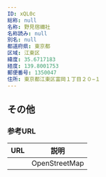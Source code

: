 ```yaml
---
ID: xQL0c
総称: null
名称: 野見宿禰社
名称読み: null
別名: null
都道府県: 東京都
区域: 江東区
緯度: 35.6717183
経度: 139.8001753
郵便番号: 1350047
住所: 東京都江東区富岡１丁目２０−１
---
```


## その他

### 参考URL

| URL | 説明          |
| --- | ------------- |
|     | OpenStreetMap |
